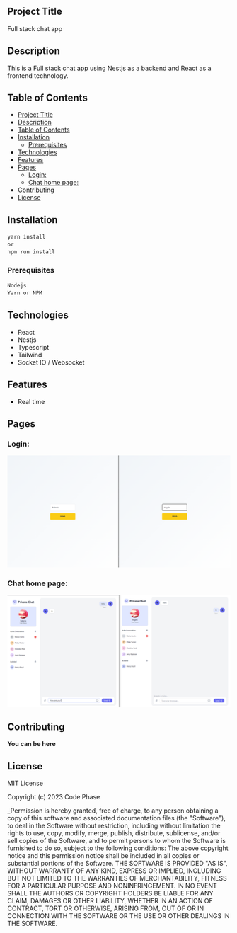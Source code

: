 
## Project Title

Full stack chat app

## Description

This is a Full stack chat app using Nestjs as a backend and React as a frontend technology. 

## Table of Contents

- [Project Title](#project-title)
- [Description](#description)
- [Table of Contents](#table-of-contents)
- [Installation](#installation)
  - [Prerequisites](#prerequisites)
- [Technologies](#technologies)
- [Features](#features)
- [Pages](#pages)
  - [Login:](#login)
  - [Chat home page:](#chat-home-page)
- [Contributing](#contributing)
- [License](#license)

## Installation

```bash
yarn install
or
npm run install
```

### Prerequisites

```bash
Nodejs
Yarn or NPM
```

## Technologies

- React
- Nestjs
- Typescript
- Tailwind
- Socket IO / Websocket


## Features

-   Real time

## Pages

### Login:

![join page](join.png "Join page")

### Chat home page:

![chat page](chat.png "Chat page")


## Contributing

**You can be here**

## License

MIT License

Copyright (c) 2023 Code Phase

_Permission is hereby granted, free of charge, to any person obtaining a copy of
this software and associated documentation files (the "Software"), to deal in
the Software without restriction, including without limitation the rights to
use, copy, modify, merge, publish, distribute, sublicense, and/or sell copies of
the Software, and to permit persons to whom the Software is furnished to do so,
subject to the following conditions: The above copyright notice and this
permission notice shall be included in all copies or substantial portions of the
Software. THE SOFTWARE IS PROVIDED "AS IS", WITHOUT WARRANTY OF ANY KIND,
EXPRESS OR IMPLIED, INCLUDING BUT NOT LIMITED TO THE WARRANTIES OF
MERCHANTABILITY, FITNESS FOR A PARTICULAR PURPOSE AND NONINFRINGEMENT. IN NO
EVENT SHALL THE AUTHORS OR COPYRIGHT HOLDERS BE LIABLE FOR ANY CLAIM, DAMAGES OR
OTHER LIABILITY, WHETHER IN AN ACTION OF CONTRACT, TORT OR OTHERWISE, ARISING
FROM, OUT OF OR IN CONNECTION WITH THE SOFTWARE OR THE USE OR OTHER DEALINGS IN
THE SOFTWARE.
